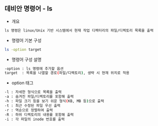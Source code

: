 ## 데비안 명령어 - ls

- 개요
```txt
ls 명령은 linux/Unix 기반 시스템에서 현재 작업 디렉터리의 파일/디렉토리 목록을 출력
```

- 명령어 기본 구성
```bash
ls -option target
```

- 명령어 구성 설명
```bash
-option : ls 명령에 추가할 옵션
target  : 목록을 나열할 경로(파일/디렉토리), 생략 시 현재 위치로 적용
```

- option 태그
```bash
-l : 자세한 형식으로 목룍을 출력
-a : 숨겨진 파일/디렉토리를 포함해 출력
-h : 파일 크기 등을 보기 쉬운 형식(KB, MB 등)으로 출력
-t : 최근 수정된 파일 우선 출력
-r : 역순으로 정렬하여 출력
-R : 하위 디렉토리의 내용를 포함해 출력
-i : 각 파일의 inode 번호를 출력
```
